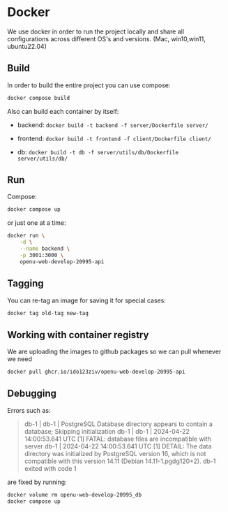 # Docker
We use docker in order to run the project locally and share all configurations across different OS's and versions. (Mac, win10,win11, ubuntu22.04)

## Build
In order to build the entire project you can use compose:
```bash
docker compose build
```
Also can build each container by itself:

* backend: `docker build -t backend -f server/Dockerfile server/`

* frontend: `docker build -t frontend -f client/Dockerfile client/`

* db: `docker build -t db -f server/utils/db/Dockerfile server/utils/db/`

## Run
Compose:
```bash
docker compose up 
```
or just one at a time:
```bash
docker run \
    -d \
    --name backend \
    -p 3001:3000 \
    openu-web-develop-20995-api
```

## Tagging
You can re-tag an image for saving it for special cases:
```bash
docker tag old-tag new-tag
```

## Working with container registry
We are uploading the images to github packages so we can pull whenever we need
```bash
docker pull ghcr.io/ido123ziv/openu-web-develop-20995-api
```

## Debugging
Errors such as:
> db-1   |
db-1   | PostgreSQL Database directory appears to contain a database; Skipping initialization
db-1   |
db-1   | 2024-04-22 14:00:53.641 UTC [1] FATAL:  database files are incompatible with server
db-1   | 2024-04-22 14:00:53.641 UTC [1] DETAIL:  The data directory was initialized by PostgreSQL version 16, which is not compatible with this version 14.11 (Debian 14.11-1.pgdg120+2).
db-1 exited with code 1


are fixed by running:
```bash
docker volume rm openu-web-develop-20995_db
docker compose up
```